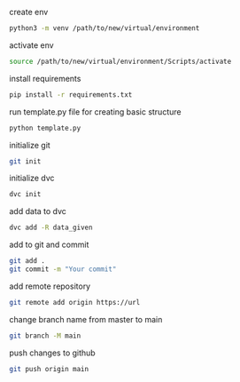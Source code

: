 create env

```bash
python3 -m venv /path/to/new/virtual/environment
```

activate env
```bash
source /path/to/new/virtual/environment/Scripts/activate
```

install requirements
```bash
pip install -r requirements.txt
```

run template.py file for creating basic structure
```bash
python template.py
```

initialize git
```bash
git init
```
initialize dvc
```bash
dvc init
```
 
 add data to dvc
```bash
dvc add -R data_given
```

add to git and commit
```bash
git add .
git commit -m "Your commit"
```

add remote repository
```bash
git remote add origin https://url
```

change branch name from master to main
```bash
git branch -M main
```

push changes to github
```bash
git push origin main
```